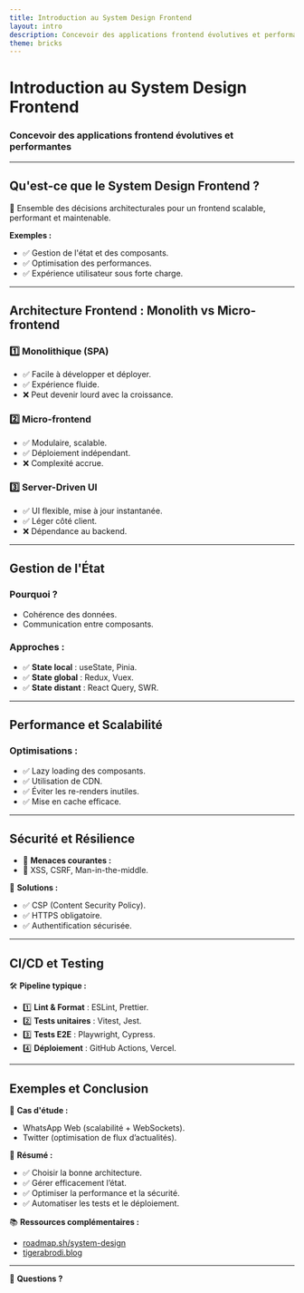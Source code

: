 ```yaml
---
title: Introduction au System Design Frontend
layout: intro
description: Concevoir des applications frontend évolutives et performantes
theme: bricks
---
```


<!-- Slide 1: Introduction -->

# Introduction au System Design Frontend
### Concevoir des applications frontend évolutives et performantes  

---

<!-- Slide 2: Qu'est-ce que le System Design Frontend ? -->

## Qu'est-ce que le System Design Frontend ?

🔹 Ensemble des décisions architecturales pour un frontend scalable, performant et maintenable.

**Exemples :**
- ✅ Gestion de l'état et des composants.
- ✅ Optimisation des performances.
- ✅ Expérience utilisateur sous forte charge.

---

<!-- Slide 3: Architecture Frontend -->

## Architecture Frontend : Monolith vs Micro-frontend

### 1️⃣ Monolithique (SPA)
- ✅ Facile à développer et déployer.
- ✅ Expérience fluide.
- ❌ Peut devenir lourd avec la croissance.

### 2️⃣ Micro-frontend
- ✅ Modulaire, scalable.
- ✅ Déploiement indépendant.
- ❌ Complexité accrue.

### 3️⃣ Server-Driven UI
- ✅ UI flexible, mise à jour instantanée.
- ✅ Léger côté client.
- ❌ Dépendance au backend.

---

<!-- Slide 4: Gestion de l'État -->

## Gestion de l'État

### Pourquoi ?
- Cohérence des données.
- Communication entre composants.

### Approches :
- ✅ **State local** : useState, Pinia.
- ✅ **State global** : Redux, Vuex.
- ✅ **State distant** : React Query, SWR.

---

<!-- Slide 5: Performance et Scalabilité -->

## Performance et Scalabilité

### Optimisations :
- ✅ Lazy loading des composants.
- ✅ Utilisation de CDN.
- ✅ Éviter les re-renders inutiles.
- ✅ Mise en cache efficace.

---

<!-- Slide 6: Sécurité et Résilience -->

## Sécurité et Résilience

- 🚨 **Menaces courantes :**
- 🔹 XSS, CSRF, Man-in-the-middle.

🔐 **Solutions :**
- ✅ CSP (Content Security Policy).
- ✅ HTTPS obligatoire.
- ✅ Authentification sécurisée.

---

<!-- Slide 7: CI/CD et Testing -->

## CI/CD et Testing

🛠 **Pipeline typique :**
- 1️⃣ **Lint & Format** : ESLint, Prettier.
- 2️⃣ **Tests unitaires** : Vitest, Jest.
- 3️⃣ **Tests E2E** : Playwright, Cypress.
- 4️⃣ **Déploiement** : GitHub Actions, Vercel.

---

<!-- Slide 8: Exemples et Conclusion -->

## Exemples et Conclusion

📌 **Cas d'étude :**
- WhatsApp Web (scalabilité + WebSockets).
- Twitter (optimisation de flux d’actualités).

🎯 **Résumé :**
- ✅ Choisir la bonne architecture.
- ✅ Gérer efficacement l’état.
- ✅ Optimiser la performance et la sécurité.
- ✅ Automatiser les tests et le déploiement.

📚 **Ressources complémentaires :**
- [roadmap.sh/system-design](https://roadmap.sh/system-design)
- [tigerabrodi.blog](https://tigerabrodi.blog/frontend-system-design-chat-application)

---

🎤 **Questions ?**
